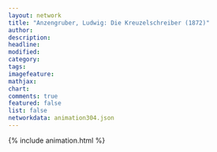 ```yaml
---
layout: network
title: "Anzengruber, Ludwig: Die Kreuzelschreiber (1872)"
author:
description:
headline:
modified:
category:
tags:
imagefeature: 
mathjax: 
chart: 
comments: true
featured: false
list: false
networkdata: animation304.json
---
```

{% include animation.html %}
